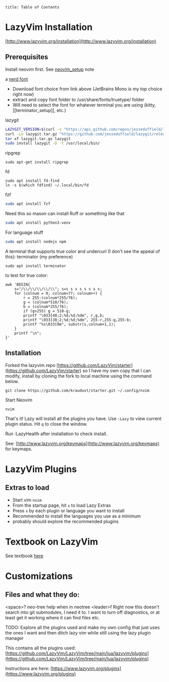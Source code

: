 ```toc
title: Table of Contents
```
# LazyVim Installation
[http://www.lazyvim.org/installation](http://www.lazyvim.org/installation)

## Prerequisites
Install neovim first. See [neovim_setup](neovim_setup.md) note

a [nerd font](https://www.nerdfonts.com/font-downloads)
- Download font choice from link above (JetBrains Mono is my top choice right now)
- extract and copy font folder to /usr/share/fonts/truetype/ folder
- Will need to select the font for whatever terminal you are using (kitty, [[terminator_setup]], etc.)

lazygit
```bash
LAZYGIT_VERSION=$(curl -s "https://api.github.com/repos/jesseduffield/lazygit/releases/latest" | \grep -Po '"tag_name": *"v\K[^"]*')
curl -Lo lazygit.tar.gz "https://github.com/jesseduffield/lazygit/releases/download/v${LAZYGIT_VERSION}/lazygit_${LAZYGIT_VERSION}_Linux_x86_64.tar.gz"
tar xf lazygit.tar.gz lazygit
sudo install lazygit -D -t /usr/local/bin/
```

ripgrep
```shell
sudo apt-get install ripgrep
```

fd
```shell
sudo apt install fd-find
ln -s $(which fdfind) ~/.local/bin/fd
```

fzf
```bash
sudo apt install fzf
```

Need this so mason can install Ruff or something like that
```bash
sudo apt install python3-venv
```

For language stuff
```bash
sudo apt install nodejs npm
```

A terminal that supports true color and undercurl (I don't see the appeal of this):
terminator (my preference)
```
sudo apt install terminator
```

to test for true color:
```shell
awk 'BEGIN{
    s="/\\/\\/\\/\\/\\"; s=s s s s s s s s;
    for (colnum = 0; colnum<77; colnum++) {
        r = 255-(colnum*255/76);
        g = (colnum*510/76);
        b = (colnum*255/76);
        if (g>255) g = 510-g;
        printf "\033[48;2;%d;%d;%dm", r,g,b;
        printf "\033[38;2;%d;%d;%dm", 255-r,255-g,255-b;
        printf "%s\033[0m", substr(s,colnum+1,1);
    }
    printf "\n";
}'
```

## Installation
Forked the lazyvim repo [https://github.com/LazyVim/starter](https://github.com/LazyVim/starter) so I have my own copy that I can modify, install by cloning the fork to local machine using the command below.

```shell
git clone https://github.com/kraudust/starter.git ~/.config/nvim
```

Start Neovim
```shell
nvim
```

That's it! Lazy will install all the plugins you have. Use `:Lazy` to view current plugin status. Hit `q` to close the window.

Run :LazyHealth after installation to check install.

See: [http://www.lazyvim.org/keymaps](http://www.lazyvim.org/keymaps) for keymaps.

# LazyVim Plugins
## Extras to load
- Start vim `nvim`
- From the startup page, hit `x` to load Lazy Extras
- Press `x` by each plugin or language you want to install
- Recommended to install the languages you use as a minimum
- probably should explore the recommended plugins

# Textbook on LazyVim
See textbook [here](https://lazyvim-ambitious-devs.phillips.codes/course/chapter-1/)

# Customizations
## Files and what they do:
\<space>? neo-tree help when in neotree
\<leader>f Right now this doesn't search into git submodules, I need it to.
I want to turn off diagnostics, or at least get it working where it can find files etc.

TODO: Explore all the plugins used and make my own config that just uses the ones I want and then ditch lazy vim while still using the lazy plugin manager

This contains all the plugins used: [https://github.com/LazyVim/LazyVim/tree/main/lua/lazyvim/plugins](https://github.com/LazyVim/LazyVim/tree/main/lua/lazyvim/plugins)

Instructions are here: [https://www.lazyvim.org/plugins](https://www.lazyvim.org/plugins)